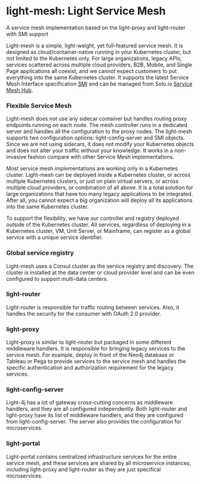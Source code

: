 # light-mesh: Light Service Mesh
A service mesh implementation based on the light-proxy and light-router with SMI support

Light-mesh is a simple, light-weight, yet full-featured service mesh. It is designed as cloud/container-native running in your Kubernetes cluster, but not limited to the Kubernetes only. For large organizations, legacy APIs, services scattered across multiple cloud providers, B2B, Mobile, and Single Page applications all coexist, and we cannot expect customers to put everything into the same Kubernetes cluster. It supports the latest Service Mesh Interface specification [SMI](https://smi-spec.io) and can be managed from Solo.io [Service Mesh Hub](https://www.solo.io/servicemeshhub). 

### Flexible Service Mesh

Light-mesh does not use any sidecar container but handles routing proxy endpoints running on each node. The mesh controller runs in a dedicated server and handles all the configuration to the proxy nodes. The light-mesh supports two configuration options: light-config-server and SMI objects. Since we are not using sidecars, it does not modify your Kubernetes objects and does not alter your traffic without your knowledge. It works in a non-invasive fashion compare with other Service Mesh implementations. 

Most service mesh implementations are working only in a Kubernetes cluster. Light-mesh can be deployed inside a Kubernetes cluster, or across multiple Kubernetes clusters, or just on plain virtual servers, or across multiple cloud providers, or combination of all above. It is a total solution for large organizations that have too many legacy applications to be integrated. After all, you cannot expect a big organization will deploy all its applications into the same Kubernetes cluster. 

To support the flexibility, we have our controller and registry deployed outside of the Kubernetes cluster. All services, regardless of deploying in a Kubernetes cluster, VM, Unit Server, or Mainframe, can register as a global service with a unique service identifier. 


### Global service registry

Light-mesh uses a Consul cluster as the service registry and discovery. The cluster is installed at the data center or cloud provider level and can be even configured to support multi-data centers. 


### light-router

Light-router is responsible for traffic routing between services. Also, it handles the security for the consumer with OAuth 2.0 provider. 


### light-proxy

Light-proxy is similar to light-router but packaged in some different middleware handlers. It is responsible for bringing legacy services to the service mesh. For example, deploy in front of the Neo4j database or Tableau or Pega to provide services to the service mesh and handles the specific authentication and authorization requirement for the legacy services.  

### light-config-server

Light-4j has a lot of gateway cross-cutting concerns as middleware handlers, and they are all configured independently. Both light-router and light-proxy have its list of middleware handlers, and they are configured from light-config-server. The server also provides the configuration for microservices. 

### light-portal

Light-portal contains centralized infrastructure services for the entire service mesh, and these services are shared by all microservice instances, including light-proxy and light-router as they are just specifical microservices. 

